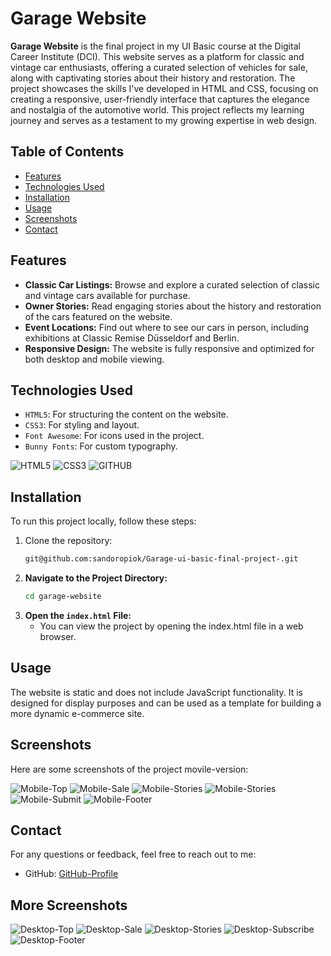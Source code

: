# Garage Website

**Garage Website** is the final project in my UI Basic course at the Digital Career Institute (DCI). This website serves as a platform for classic and vintage car enthusiasts, offering a curated selection of vehicles for sale, along with captivating stories about their history and restoration. The project showcases the skills I've developed in HTML and CSS, focusing on creating a responsive, user-friendly interface that captures the elegance and nostalgia of the automotive world. This project reflects my learning journey and serves as a testament to my growing expertise in web design.

## Table of Contents

- [Features](#features)
- [Technologies Used](#technologies-used)
- [Installation](#installation)
- [Usage](#usage)
- [Screenshots](#screenshots)
- [Contact](#contact)

## Features

- **Classic Car Listings:** Browse and explore a curated selection of classic and vintage cars available for purchase.
- **Owner Stories:** Read engaging stories about the history and restoration of the cars featured on the website.
- **Event Locations:** Find out where to see our cars in person, including exhibitions at Classic Remise Düsseldorf and Berlin.
- **Responsive Design:** The website is fully responsive and optimized for both desktop and mobile viewing.

## Technologies Used

- `HTML5`: For structuring the content on the website.
- `CSS3`: For styling and layout.
- `Font Awesome`: For icons used in the project.
- `Bunny Fonts`: For custom typography.

![HTML5](/screenshots/HTML.svg)
![CSS3](/screenshots/CSS.svg)
![GITHUB](/screenshots/Github-Dark.svg)

## Installation

To run this project locally, follow these steps:

1. Clone the repository:
   ```bash
   git@github.com:sandoropiok/Garage-ui-basic-final-project-.git
   ```
2. **Navigate to the Project Directory:**
   ```bash
   cd garage-website
   ```
3. **Open the `index.html` File:**
   - You can view the project by opening the index.html file in a web browser.

## Usage

The website is static and does not include JavaScript functionality. It is designed for display purposes and can be used as a template for building a more dynamic e-commerce site.

## Screenshots

Here are some screenshots of the project movile-version:

![Mobile-Top](/screenshots/mobile-top.png)
![Mobile-Sale](/screenshots/mobile-sale.png)
![Mobile-Stories](/screenshots/mobile-stories.png)
![Mobile-Stories](/screenshots/mobile-stories1.png)
![Mobile-Submit](/screenshots/mobile-submit.png)
![Mobile-Footer](/screenshots/mobile-footer.png)

## Contact

For any questions or feedback, feel free to reach out to me:

- GitHub: [GitHub-Profile](https://github.com/sandoropiok)

## More Screenshots

![Desktop-Top](/screenshots/desktop-top.png)
![Desktop-Sale](/screenshots/desktop-sale.png)
![Desktop-Stories](/screenshots/desktop-stories.png)
![Desktop-Subscribe](/screenshots/desktop-subscribe.png)
![Desktop-Footer](/screenshots/desktop-footer.png)
